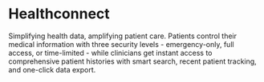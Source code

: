 # Healthconnect
Simplifying health data, amplifying patient care. Patients control their medical information with three security levels - emergency-only, full access, or time-limited - while clinicians get instant access to comprehensive patient histories with smart search, recent patient tracking, and one-click data export.
